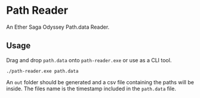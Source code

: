 # Path Reader

An Ether Saga Odyssey Path.data Reader.

## Usage

Drag and drop `path.data` onto `path-reader.exe` or use as a CLI tool.

```
./path-reader.exe path.data
```

An `out` folder should be generated and a csv file containing the paths will be inside. The files name is the timestamp included in the `path.data` file.